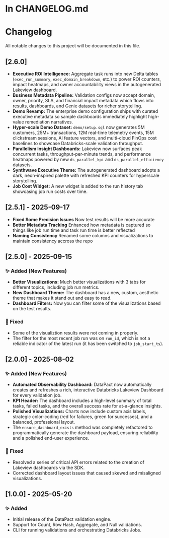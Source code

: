# In CHANGELOG.md

# Changelog

All notable changes to this project will be documented in this file.

## [2.6.0]

- **Executive ROI Intelligence:** Aggregate task runs into new Delta tables (`exec_run_summary`, `exec_domain_breakdown`, etc.) to power ROI counters, impact heatmaps, and owner accountability views in the autogenerated Lakeview dashboard.
- **Business Metadata Pipeline:** Validation configs now accept domain, owner, priority, SLA, and financial impact metadata which flows into results, dashboards, and Genie datasets for richer storytelling.
- **Demo Revamp:** The enterprise demo configuration ships with curated executive metadata so sample dashboards immediately highlight high-value remediation narratives.
- **Hyper-scale Demo Dataset:** `demo/setup.sql` now generates 5M customers, 25M+ transactions, 12M real-time telemetry events, 15M clickstream sessions, AI feature vectors, and multi-cloud FinOps cost baselines to showcase Databricks-scale validation throughput.
- **Parallelism Insight Dashboards:** Lakeview now surfaces peak concurrent tasks, throughput-per-minute trends, and performance heatmaps powered by new `ds_parallel_kpi` and `ds_parallel_efficiency` datasets.
- **Synthwave Executive Theme:** The autogenerated dashboard adopts a dark, neon-inspired palette with refreshed KPI counters for hyperscale storytelling.
- **Job Cost Widget:** A new widget is added to the run history tab showcasing job run costs over time.

## [2.5.1] - 2025-09-17

- **Fixed Some Precision Issues** Now test results will be more accurate
- **Better Metadata Tracking** Enhanced how metadata is captured so things like job run time and task run time is better reflected
- **Naming Consistency** Renamed some columns and visualizations to maintain consistency accross the repo

## [2.5.0] - 2025-09-15

### ✨ Added (New Features)

- **Better Visualizations:** Much better visualizations with 3 tabs for different topics, including job run metrics.
- **New Dashboard Theme:** The dashboard has a new, custom, aesthetic theme that makes it stand out and easy to read.
- **Dashboard Filters:** Now you can filter some of the visualizations based on the test results.

### 🐛 Fixed

- Some of the visualiztion results were not coming in properly.
- The filter for the most recent job run was on `run_id`, which is not a reliable indicator of the latest run (it has been switched to `job_start_ts`).

## [2.0.0] - 2025-08-02

### ✨ Added (New Features)

- **Automated Observability Dashboard:** DataPact now automatically creates and refreshes a rich, interactive Databricks Lakeview Dashboard for every validation job.
- **KPI Header:** The dashboard includes a high-level summary of total tasks, failed tasks, and the overall success rate for at-a-glance insights.
- **Polished Visualizations:** Charts now include custom axis labels, strategic color-coding (red for failures, green for successes), and a balanced, professional layout.
- The `ensure_dashboard_exists` method was completely refactored to programmatically generate the dashboard payload, ensuring reliability and a polished end-user experience.

### 🐛 Fixed

- Resolved a series of critical API errors related to the creation of Lakeview dashboards via the SDK.
- Corrected dashboard layout issues that caused skewed and misaligned visualizations.

## [1.0.0] - 2025-05-20

### ✨ Added
- Initial release of the DataPact validation engine.
- Support for Count, Row Hash, Aggregate, and Null validations.
- CLI for running validations and orchestrating Databricks Jobs.
